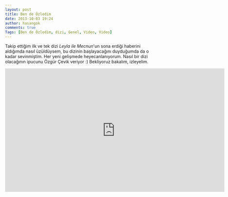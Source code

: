 ```yaml
---
layout: post
title: Ben de Özledim
date: 2013-10-03 19:24
author: hasangok
comments: true
Tags: [Ben de Özledim, dizi, Genel, Video, Video]
---
```

Takip ettiğim ilk ve tek dizi *Leyla ile Mecnun*'un sona erdiği haberini aldığımda nasıl üzüldüysem, bu dizinin başlayacağını duyduğumda da o kadar sevinmiştim. Her yeni gelişmede heyecanlanıyorum. Nasıl bir dizi olacağının ipucunu Özgür Çevik veriyor :) Bekliyoruz bakalım, izleyelim.
<iframe width="720" height="405" src="https://www.youtube.com/embed/5-cFhHeAp-E" frameborder="0" allowfullscreen></iframe>
